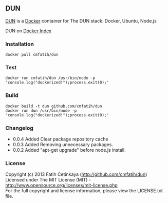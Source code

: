 ## DUN

  [DUN](http://github.com/cmfatih/dun) is a [Docker](http://www.docker.io/) container for The DUN stack: Docker, Ubuntu, Node.js  

  DUN on [Docker Index](https://index.docker.io/u/cmfatih/dun/)
  
### Installation

```
docker pull cmfatih/dun
```

### Test

```
docker run cmfatih/dun /usr/bin/node -p 'console.log("dockerized!");process.exit(0);'
```

### Build

```
docker build -t dun github.com/cmfatih/dun
docker run dun /usr/bin/node -p 'console.log("dockerized!");process.exit(0);'
```

### Changelog

* 0.0.4 Added Clear package repository cache
* 0.0.3 Added Removing unnecessary packages.
* 0.0.2 Added "apt-get upgrade" before node.js install.

### License

Copyright (c) 2013 Fatih Cetinkaya (http://github.com/cmfatih/dun)  
Licensed under The MIT License (MIT) - http://www.opensource.org/licenses/mit-license.php  
For the full copyright and license information, please view the LICENSE.txt file.
